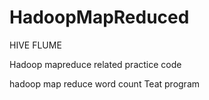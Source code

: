 
# HadoopMapReduced
HIVE
FLUME



Hadoop mapreduce related practice code

hadoop map reduce word count 
Teat program
